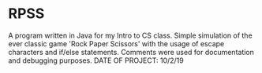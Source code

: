 # RPSS
A program written in Java for my Intro to CS class. Simple simulation of the ever classic game 'Rock Paper Scissors' with the usage of escape characters and if/else statements. Comments were used for documentation and debugging purposes. DATE OF PROJECT: 10/2/19
